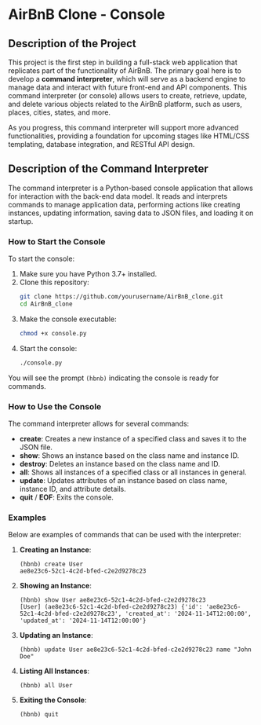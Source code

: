 # AirBnB Clone - Console

## Description of the Project

This project is the first step in building a full-stack web application that replicates part of the functionality of AirBnB. The primary goal here is to develop a **command interpreter**, which will serve as a backend engine to manage data and interact with future front-end and API components. This command interpreter (or console) allows users to create, retrieve, update, and delete various objects related to the AirBnB platform, such as users, places, cities, states, and more.

As you progress, this command interpreter will support more advanced functionalities, providing a foundation for upcoming stages like HTML/CSS templating, database integration, and RESTful API design.

## Description of the Command Interpreter

The command interpreter is a Python-based console application that allows for interaction with the back-end data model. It reads and interprets commands to manage application data, performing actions like creating instances, updating information, saving data to JSON files, and loading it on startup.

### How to Start the Console

To start the console:

1. Make sure you have Python 3.7+ installed.
2. Clone this repository:
    ```bash
    git clone https://github.com/yourusername/AirBnB_clone.git
    cd AirBnB_clone
    ```
3. Make the console executable:
    ```bash
    chmod +x console.py
    ```
4. Start the console:
    ```bash
    ./console.py
    ```

You will see the prompt `(hbnb)` indicating the console is ready for commands.

### How to Use the Console

The command interpreter allows for several commands:

- **create**: Creates a new instance of a specified class and saves it to the JSON file.
- **show**: Shows an instance based on the class name and instance ID.
- **destroy**: Deletes an instance based on the class name and ID.
- **all**: Shows all instances of a specified class or all instances in general.
- **update**: Updates attributes of an instance based on class name, instance ID, and attribute details.
- **quit** / **EOF**: Exits the console.

### Examples

Below are examples of commands that can be used with the interpreter:

1. **Creating an Instance**:
    ```shell
    (hbnb) create User
    ae8e23c6-52c1-4c2d-bfed-c2e2d9278c23
    ```

2. **Showing an Instance**:
    ```shell
    (hbnb) show User ae8e23c6-52c1-4c2d-bfed-c2e2d9278c23
    [User] (ae8e23c6-52c1-4c2d-bfed-c2e2d9278c23) {'id': 'ae8e23c6-52c1-4c2d-bfed-c2e2d9278c23', 'created_at': '2024-11-14T12:00:00', 'updated_at': '2024-11-14T12:00:00'}
    ```

3. **Updating an Instance**:
    ```shell
    (hbnb) update User ae8e23c6-52c1-4c2d-bfed-c2e2d9278c23 name "John Doe"
    ```

4. **Listing All Instances**:
    ```shell
    (hbnb) all User
    ```

5. **Exiting the Console**:
    ```shell
    (hbnb) quit
    ```
